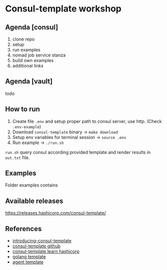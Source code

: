 # Consul-template workshop

## Agenda [consul]
1. clone repo
2. setup
3. run examples
4. nomad job service stanza 
5. build own examples
6. additional links

## Agenda [vault]
todo

## How to run
1. Create file `.env` and setup proper path to consul server, use http. (Check `.env-example`)
2. Download `consul-template` binary -> `make download`
3. Setup env variables for terminal session -> `source .env`
4. Run example -> `./run.sh`

`run.sh` query consul according provided template and render results in `out.txt` file.

## Examples
Folder examples contains 
## Available releases
https://releases.hashicorp.com/consul-template/ 

## References
* [introducing-consul-template](https://www.hashicorp.com/blog/introducing-consul-template/)
* [consul-template github](https://github.com/hashicorp/consul-template)
* [consul-template learn hashicorp](https://learn.hashicorp.com/consul/developer-configuration/consul-template)
* [golang template](https://golang.org/pkg/text/template/)
* [agent template](https://www.vaultproject.io/docs/agent/template)
